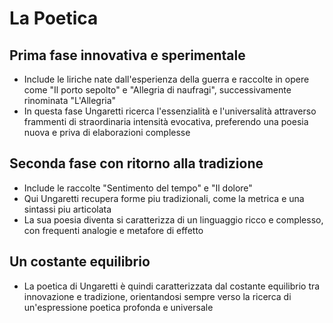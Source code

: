 # La Poetica

## Prima fase innovativa e sperimentale
- Include le liriche nate dall'esperienza della guerra e raccolte in opere come "Il porto sepolto" e 
"Allegria di naufragi", successivamente rinominata "L'Allegria"
- In questa fase Ungaretti ricerca l'essenzialità e l'universalità attraverso frammenti di straordinaria
intensità evocativa, preferendo una poesia nuova e priva di elaborazioni complesse

## Seconda fase con ritorno alla tradizione
- Include le raccolte "Sentimento del tempo" e "Il dolore"
- Qui Ungaretti recupera forme piu tradizionali, come la metrica e una sintassi piu articolata
- La sua poesia diventa si caratterizza di un linguaggio ricco e complesso, con frequenti analogie
e metafore di effetto

## Un costante equilibrio
- La poetica di Ungaretti è quindi caratterizzata dal costante equilibrio tra innovazione e tradizione,
orientandosi sempre verso la ricerca di un'espressione poetica profonda e universale